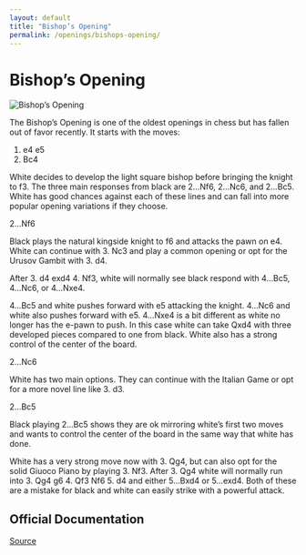 ```yaml
---
layout: default
title: "Bishop’s Opening"
permalink: /openings/bishops-opening/
---
```

# Bishop’s Opening


![Bishop’s Opening](/bishops-opening.png)


The Bishop’s Opening is one of the oldest openings in chess but has fallen out of favor recently. It starts with the moves:

1. e4 e5
2. Bc4

White decides to develop the light square bishop before bringing the knight to f3. The three main responses from black are 2…Nf6, 2…Nc6, and 2…Bc5. White has good chances against each of these lines and can fall into more popular opening variations if they choose. 

2…Nf6

Black plays the natural kingside knight to f6 and attacks the pawn on e4. White can continue with 3. Nc3 and play a common opening or opt for the Urusov Gambit with 3. d4. 

After 3. d4 exd4 4. Nf3, white will normally see black respond with 4…Bc5, 4…Nc6, or 4…Nxe4. 

4…Bc5 and white pushes forward with e5 attacking the knight.
4…Nc6 and white also pushes forward with e5.
4…Nxe4 is a bit different as white no longer has the e-pawn to push. In this case white can take Qxd4 with three developed pieces compared to one from black. White also has a strong control of the center of the board. 

2…Nc6

White has two main options. They can continue with the Italian Game or opt for a more novel line like 3. d3. 

2…Bc5

Black playing 2…Bc5 shows they are ok mirroring white’s first two moves and wants to control the center of the board in the same way that white has done. 

White has a very strong move now with 3. Qg4, but can also opt for the solid Giuoco Piano by playing 3. Nf3. After 3. Qg4 white will normally run into 3. Qg4 g6 4. Qf3 Nf6 5. d4 and either 5…Bxd4 or 5…exd4. Both of these are a mistake for black and white can easily strike with a powerful attack. 


## Official Documentation
[Source](https://www.thechesswebsite.com/bishops-opening/)

